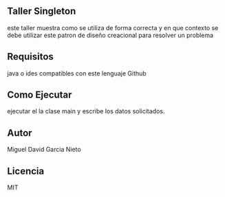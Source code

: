 ## Taller Singleton 

este taller muestra como se utiliza de forma correcta y en que contexto se debe utilizar este patron de diseño creacional para resolver un problema 

## Requisitos

java o ides compatibles con este lenguaje
Github

## Como Ejecutar 

ejecutar el la clase main y escribe los datos solicitados. 

## Autor 

Miguel David Garcia Nieto

## Licencia

MIT
